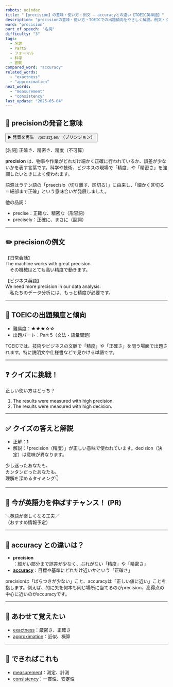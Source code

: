 ```yaml
---
robots: noindex
title: "【precision】の意味・使い方・例文 ― accuracyとの違い【TOEIC英単語】"
description: "precisionの意味・使い方・TOEICでの出題傾向をやさしく解説。例文・クイズ付きでaccuracyとの違いもわかりやすく学べます。"
word: "precision"
part_of_speech: "名詞"
difficulty: "3"
tags:
  - 名詞
  - Part5
  - フォーマル
  - 科学
  - 説明
compared_word: "accuracy"
related_words:
  - "exactness"
  - "approximation"
next_words:
  - "measurement"
  - "consistency"
last_update: "2025-05-04"
---
```


## 🔰 precisionの発音と意味

<button class="play-audio" onclick="playTTS('precision')">
  <span class="play-audio-main">
    ▶️ 発音を再生　/prɪˈsɪʒ.ən/
  </span>
  <span class="play-audio-sub">
    （プリシジョン）
  </span>
</button>

[名詞] 正確さ、精密さ、精度（不可算）

**precision** は、物事や作業がどれだけ細かく正確に行われているか、誤差が少ないかを表す言葉です。科学や技術、ビジネスの現場で「精度」や「精密さ」を強調したいときによく使われます。

語源はラテン語の「praecisio（切り離す、区切る）」に由来し、「細かく区切る＝細部まで正確」という意味合いが発展しました。

他の品詞：  
- precise：正確な、精密な（形容詞）
- precisely：正確に、まさに（副詞）

---

## ✏️ precisionの例文

【日常会話】  
The machine works with great precision.  
　その機械はとても高い精度で動きます。

【ビジネス英語】  
We need more precision in our data analysis.  
　私たちのデータ分析には、もっと精度が必要です。

---

## 🎯 TOEICの出題頻度と傾向

- 難易度：★★★☆☆
- 出題パート：Part 5（文法・語彙問題）

TOEICでは、技術やビジネスの文脈で「精度」や「正確さ」を問う場面で出題されます。特に説明文や仕様書などで見かける単語です。

---

## ❓ クイズに挑戦！

正しい使い方はどっち？

1. The results were measured with high precision.  
2. The results were measured with high decision.

---

## ✅ クイズの答えと解説

- 正解：**1**
- 解説：「precision（精度）」が正しい意味で使われています。decision（決定）は意味が異なります。

少し迷ったあなたも、  
カンタンだったあなたも、  
理解を深めるタイミング👇️

---

## 🚀 今が英語力を伸ばすチャンス！ (PR)

<div class="info-center">
＼英語が楽しくなる工夫／<br>  
（おすすめ情報予定）
</div>

---

## 🤔  accuracy との違いは？

- **precision**：細かい部分まで誤差が少なく、ぶれがない「精度」や「精密さ」
- **[accuracy](/word/accuracy/)**：目標や基準にどれだけ近いかという「正確さ」

precisionは「ばらつきが少ない」こと、accuracyは「正しい値に近い」ことを指します。例えば、的に矢を何本も同じ場所に当てるのがprecision、高得点の中心に近いのがaccuracyです。

---

## 🧩 あわせて覚えたい

- [exactness](/word/exactness/)：厳密さ、正確さ
- [approximation](/word/approximation/)：近似、概算

---

## 📖 できればこれも

- [measurement](/word/measurement/)：測定、計測
- [consistency](/word/consistency/)：一貫性、安定性

<!-- cvid: aid07_bid25 -->
